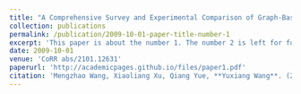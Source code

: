 ```yaml
---
title: "A Comprehensive Survey and Experimental Comparison of Graph-Based Approximate Nearest Neighbor Search"
collection: publications
permalink: /publication/2009-10-01-paper-title-number-1
excerpt: 'This paper is about the number 1. The number 2 is left for future work.'
date: 2009-10-01
venue: 'CoRR abs/2101.12631'
paperurl: 'http://academicpages.github.io/files/paper1.pdf'
citation: 'Mengzhao Wang, Xiaoliang Xu, Qiang Yue, **Yuxiang Wang**. (2021). &quot;A Comprehensive Survey and Experimental Comparison of Graph-Based Approximate Nearest Neighbor Search.&quot; <i>CoRR abs/2101.12631</i>.'
---
```

